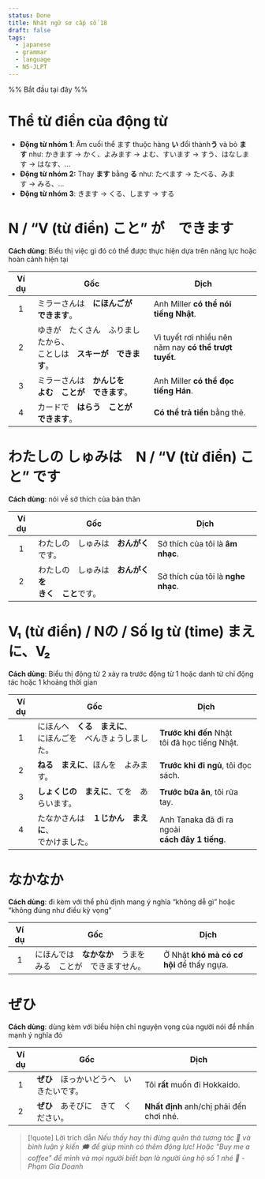```yaml
---
status: Done
title: Nhật ngữ sơ cấp số 18
draft: false
tags:
  - japanese
  - grammar
  - language
  - N5-JLPT
---
```

%% Bắt đầu tại đây %%
# Thể từ điển của động từ
- **Động từ nhóm 1**: Âm cuối thể ます thuộc hàng **い** đổi thành**う** và bỏ **ます** như: かきます → かく、よみます → よむ、すいます → すう、はなします → はなす、…
- **Động từ nhóm 2:** Thay **ます** bằng **る** như: たべます → たべる、みます → みる、…
- **Động từ nhóm 3**: きます → くる、します → する

# N / “V (từ điển) こと” が　できます
**Cách dùng**: Biểu thị việc gì đó có thể được thực hiện dựa trên năng lực hoặc hoàn cảnh hiện tại

| Ví dụ | Gốc                                                                        | Dịch                                                        |
|:-----:| -------------------------------------------------------------------------- | ----------------------------------------------------------- |
|   1   | ミラーさんは　**にほんごが　できます**。                                   | Anh Miller **có thể nói tiếng Nhật**.                       |
|   2   | ゆきが　たくさん　ふりましたから、  <br>ことしは　**スキーが　できます**。 | Vì tuyết rơi nhiều nên  <br>năm nay **có thể trượt tuyết**. |
|   3   | ミラーさんは　**かんじを　  <br>よむ　ことが　できます**。                 | Anh Miller **có thể đọc tiếng Hán**.                        |
|   4   | カードで　**はらう　ことが　できます**。                                   | **Có thể trả tiền** bằng thẻ.                               |

# わたしの しゅみは　N / “V (từ điển) こと” です
**Cách dùng**: nói về sở thích của bản thân

| Ví dụ | Gốc                                                        | Dịch                               |
|:-----:| ---------------------------------------------------------- | ---------------------------------- |
|   1   | わたしの　しゅみは　**おんがく**です。                     | Sở thích của tôi là **âm nhạc**.   |
|   2   | わたしの　しゅみは　**おんがくを　  <br>きく　こと**です。 | Sở thích của tôi là **nghe nhạc**. |

# V₁ (từ điển) / Nの / Số lg từ (time) まえに、V₂
**Cách dùng**: Biểu thị động từ 2 xảy ra trước động từ 1 hoặc danh từ chỉ động tác hoặc 1 khoảng thời gian

| Ví dụ | Gốc                                                                | Dịch                                                 |
|:-----:| ------------------------------------------------------------------ | ---------------------------------------------------- |
|   1   | にほんへ　**くる　まえに**、  <br>にほんごを　べんきょうしました。 | **Trước khi đến** Nhật  <br>tôi đã học tiếng Nhật.   |
|   2   | **ねる　まえに**、ほんを　よみます。                               | **Trước khi đi ngủ**, tôi đọc sách.                  |
|   3   | **しょくじの　まえに**、てを　あらいます。                         | **Trước bữa ăn**, tôi rửa tay.                       |
|   4   | たなかさんは　**１じかん　まえに**、  <br>でかけました。           | Anh Tanaka đã đi ra ngoài  <br>**cách đây 1 tiếng**. |

# なかなか
**Cách dùng**: đi kèm với thể phủ định mang ý nghĩa “không dễ gì” hoặc “không đúng như điều kỳ vọng”

| Ví dụ | Gốc                                                            | Dịch                                      |
|:-----:| -------------------------------------------------------------- | ----------------------------------------- |
|   1   | にほんでは　**なかなか**　うまを　みる　ことが　できますせん。 | Ở Nhật **khó mà có cơ hội** để thấy ngựa. |

# ぜひ
**Cách dùng**: dùng kèm với biểu hiện chỉ nguyện vọng của người nói để nhấn mạnh ý nghĩa đó

| Ví dụ | Gốc                    | Dịch                                     |
| :---: | ---------------------- | ---------------------------------------- |
|   1   | **ぜひ**　ほっかいどうへ　いきたいです。 | Tôi **rất** muốn đi Hokkaido.            |
|   2   | **ぜひ**　あそびに　きて　ください。   | **Nhất định** anh/chị phải đến chơi nhé. |

> [!quote] Lời trích dẫn
> *Nếu thấy hay thì đừng quên thả tương tác 💛 và bình luận ý kiến 🗯️ để giúp mình có thêm động lực! Hoặc "Buy me a coffee" để mình và mọi người biết bạn là người ủng hộ số 1 nhé 🎉 - Phạm Gia Doanh*